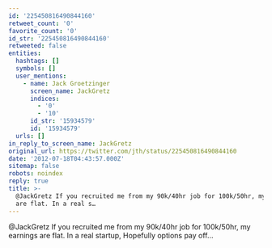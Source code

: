 ```yaml
---
id: '225450816490844160'
retweet_count: '0'
favorite_count: '0'
id_str: '225450816490844160'
retweeted: false
entities:
  hashtags: []
  symbols: []
  user_mentions:
    - name: Jack Groetzinger
      screen_name: JackGretz
      indices:
        - '0'
        - '10'
      id_str: '15934579'
      id: '15934579'
  urls: []
in_reply_to_screen_name: JackGretz
original_url: https://twitter.com/jth/status/225450816490844160
date: '2012-07-18T04:43:57.000Z'
sitemap: false
robots: noindex
reply: true
title: >-
  @JackGretz If you recruited me from my 90k/40hr job for 100k/50hr, my earnings
  are flat. In a real s…
---
```


@JackGretz If you recruited me from my 90k/40hr job for 100k/50hr, my earnings are flat. In a real startup, Hopefully options pay off…